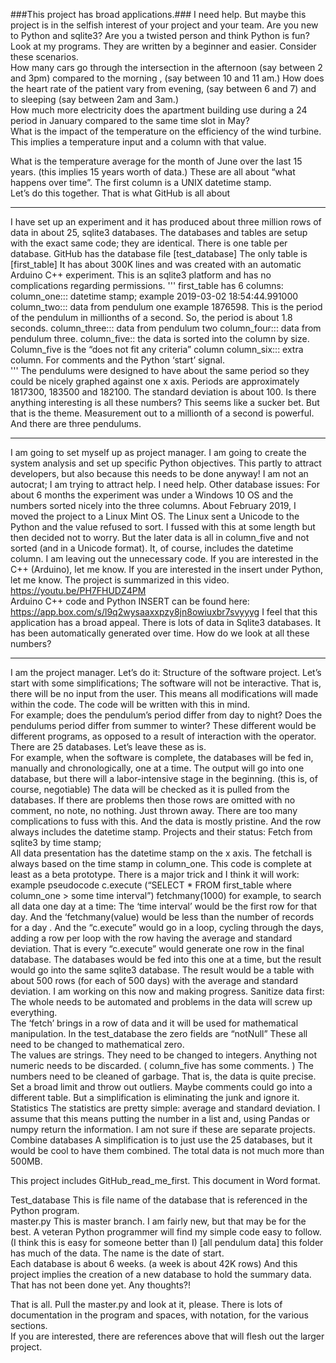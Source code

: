 ###This project has broad applications.###  I need help.   But maybe this project is in the selfish interest of your project and your team.  Are you new to Python and sqlite3?  Are you a twisted person and think Python is fun?  Look at my programs.  They are written by a beginner and easier. Consider these scenarios.  
How many cars go through the intersection in the afternoon (say between 2 and 3pm) compared to the morning , (say between 10 and 11 am.) 
How does the heart rate of the patient vary from evening, (say between 6 and 7)  and  to sleeping (say between 2am and 3am.)  
How much more electricity does the apartment building use during a 24 period in January compared to the same time slot in May?   
What is the impact of the temperature on the efficiency of the wind turbine.  This implies a temperature input and a column with that value.

What is the temperature average for the month of June over the last 15 years.  (this implies 15 years worth of data.)
These are all about “what happens over time”.  The first column is a UNIX datetime stamp.  
Let’s do this together.  That is what GitHub is all about
_______________________________
I have set up an experiment and it has produced about three million rows of data in about 25, sqlite3 databases.  The databases and tables are setup with the exact same code;  they are identical. There is one table per database.   GitHub has the database file [test_database] The only table is [first_table] It has about 300K lines and was created with an automatic Arduino C++ experiment.  This is an sqlite3 platform and has no complications regarding permissions.
'''
first_table has 6 columns:
column_one:::   datetime stamp;   example 2019-03-02 18:54:44.991000
column_two:::   data from pendulum one     example 1876598.  This is the period of the pendulum in			 millionths of a second.  So, the period is about 1.8 seconds.
column_three:::  data from pendulum two
column_four::: 	data from pendulum three.
column_five::   	the data is sorted into the column by size.  Column_five is the “does not fit any criteria” column
column_six:::	   extra column.  For comments and the Python ‘start’ signal.  
'''
The pendulums were designed to have about the same period so they could be nicely graphed against one x axis.  Periods are approximately 1817300,  183500 and 182100.  The standard deviation is about 100.
Is there anything interesting is all these numbers?  This seems like a sucker bet.  But that is the theme.
Measurement out to a millionth of a second is powerful.  And there are three pendulums.
___________________________________
I am going to set myself up as project manager.  I am going to create the system analysis and set up specific Python objectives.  This partly to attract developers, but also because this needs to be done anyway!   I am not an autocrat; I am trying to attract help.  I need help. 
Other database issues:  For about 6 months the experiment was under a Windows 10 OS and the numbers sorted nicely into the three columns.  About February 2019, I moved the project to a Linux Mint OS.  The Linux sent a Unicode to the Python and the value refused to sort.  I fussed with this at some length but then decided not to worry.  But the later data is all in column_five and not sorted (and in a Unicode format).  It, of course, includes the datetime column.
I am leaving out the unnecessary code.  If you are interested in the C++ (Arduino), let me know.  If you are interested in the insert under Python, let me know.   The project is summarized in this video.  
https://youtu.be/PH7FHUDZ4PM  
Arduino C++ code and Python INSERT can be found here:  https://app.box.com/s/l9q2wysaaxxpzy8jn8owiuxbr7svyyyg
I feel that this application has a broad appeal.  There is lots of data in Sqlite3 databases.  It has been automatically generated over time.  How do we look at all these numbers?
____________________________________________________
I am the project manager.  Let’s do it:  Structure of the software project.
Let’s start with some simplifications;
The software will not be interactive.  That is, there will be no input from the user.  This means all modifications will made within the code.  The code will be written with this in mind.  
For example;  does the pendulum’s period differ from day to night?  Does the pendulums period differ from summer to winter?   These different would be different programs, as opposed to a result of interaction with the operator.
There are 25 databases.  Let’s leave these as is.  
For example, when the software is complete, the databases will be fed in, manually and chronologically,  one at a time.  The output will go into one database, but there will a labor-intensive stage in the beginning.  (this is, of course, negotiable)
The data will be checked as it is pulled from the databases.  If there are problems then those rows are omitted with no comment, no note, no nothing.  Just thrown away.  There are too many complications to fuss with this.  And the data is mostly pristine.  And the row always includes the datetime stamp.
Projects and their status:
Fetch from sqlite3 by time stamp;  
All data presentation has the datetime stamp on the x axis.  The fetchall is always based on the time stamp in column_one.  This code is complete at least as a beta prototype.  There is a major trick and I think it will work:  example pseudocode
c.execute (“SELECT * FROM first_table where column_one > some time interval”)
    fetchmany(1000)
for example, to search all data one day at a time:  The ‘time interval’ would be the first row for that day.  And the ‘fetchmany(value) would be less than the number of records for a day .  And the “c.execute” would go in a loop, cycling through the days, adding a row per loop with the row having the average and standard deviation.  That is every “c.execute” would generate one row in the final database.
The databases would be fed into this one at a time, but the result would go into the same sqlite3 database.  The result would be a table with about 500 rows (for each of 500 days) with the average and standard deviation.
I am working on this now and making progress.
Sanitize data first:
The whole needs to be automated and problems in the data will screw up everything.  
The ‘fetch’ brings in a row of data and it will be used for mathematical manipulation.
In the test_database the zero fields are “notNull”  These all need to be changed to mathematical zero.  
The values are strings.  They need to be changed to integers. 
Anything not numeric needs to be discarded.  ( column_five has some comments.  )
The numbers need to be cleaned of garbage.  That is, the data is quite precise.  Set a broad limit and throw out outliers.  Maybe comments could go into a different table.  But a simplification is eliminating the junk and ignore it.
Statistics
The statistics are pretty simple:  average and standard deviation.  I assume that this means putting the number in a list and, using Pandas or numpy return the information.  I am not sure if these are separate projects.
Combine databases
A simplification is to just use the 25 databases, but it would be cool to have them combined.  The total data is not much more than 500MB.  

This project includes
GitHub_read_me_first.       This document in Word format.

Test_database                    This is file name of the database that is referenced in the Python program.  
 master.py                           This is master branch.  I am fairly new, but that may be for the best.  A veteran 
                                             Python programmer  will find my simple code easy to follow. 
                                              (I think this is easy for someone better than I)
 [all pendulum data]        this folder has much of the data.  The name is the date of start.  
                                             Each database is about 6 weeks.  (a week is about 42K rows)
And this project implies the creation of a new database to hold the summary data.  That has not been done yet.  Any thoughts?!

That is all.  Pull the master.py and look at it, please.  There is lots of documentation in the program and spaces, with notation, for the various sections.  
If you are interested, there are references above that will flesh out the larger project.

